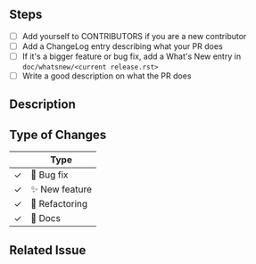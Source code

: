 <!--

Thank you for submitting a PR to pylint!

To ease our work reviewing your PR, do make sure to mark the complete the following boxes.

You can also read more about contributing here:
https://github.com/PyCQA/pylint/blob/master/doc/development_guide/contribute.rst#repository
-->

## Steps

- [ ] Add yourself to CONTRIBUTORS if you are a new contributor
- [ ] Add a ChangeLog entry describing what your PR does
- [ ] If it's a bigger feature or bug fix, add a What's New entry in `doc/whatsnew/<current release.rst>`
- [ ] Write a good description on what the PR does

## Description


## Type of Changes
<!-- Leave the corresponding lines for the applicable type of change: -->
|   | Type |
| ------------- | ------------- |
| ✓  | :bug: Bug fix  |
| ✓  | :sparkles: New feature |
| ✓  | :hammer: Refactoring  |
| ✓  | :scroll: Docs |

## Related Issue

<!-- 
If this PR fixes a particular issue, use the following to automatically close that issue
once this PR gets merged:

Closes #XXX 
-->
